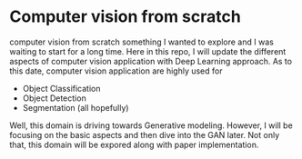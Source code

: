 # Computer vision from scratch
computer vision from scratch something I wanted to explore and I was waiting to start for a long time.
Here in this repo, I will update the different aspects of computer vision application with Deep Learning approach. As to this date, computer vision application are highly used for
- Object Classification
- Object Detection
- Segmentation (all hopefully)

Well, this domain is driving towards Generative modeling. However, I will be focusing on the basic aspects and then dive into the GAN later. Not only that, this domain will be expored along with paper implementation.


